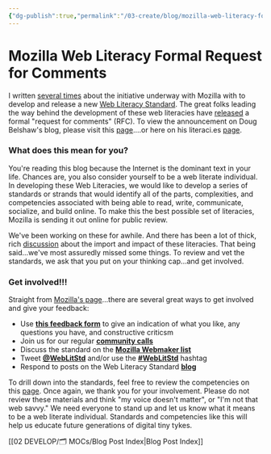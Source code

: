 ```yaml
---
{"dg-publish":true,"permalink":"/03-create/blog/mozilla-web-literacy-formal-request-for-comments/","title":"Mozilla Web Literacy Formal Request for Comments (RFC)","tags":["digital-literacies","mozilla","webliteracy"]}
---
```


# Mozilla Web Literacy Formal Request for Comments

I written [several times](http://wiobyrne.com/tag/web-literacies/) about the initiative underway with Mozilla with to develop and release a new [Web Literacy Standard](https://wiki.mozilla.org/Learning/WebLiteracyStandard). The great folks leading the way behind the development of these web literacies have [released](http://dougbelshaw.com/blog/2013-07-29/web-literacy-standard-rfc/) a formal "request for comments" (RFC). To view the announcement on Doug Belshaw's blog, please visit this [page](http://dougbelshaw.com/blog/2013-07-29/web-literacy-standard-rfc/)....or here on his literaci.es [page](http://literaci.es/where-we-are-heading-with-the-web-literacy-standard).

### What does this mean for you?

You're reading this blog because the Internet is the dominant text in your life. Chances are, you also consider yourself to be a web literate individual. In developing these Web Literacies, we would like to develop a series of standards or strands that would identify all of the parts, complexities, and competencies associated with being able to read, write, communicate, socialize, and build online. To make this the best possible set of literacies, Mozilla is sending it out online for public review.

We've been working on these for awhile. And there has been a lot of thick, rich [discussion](http://weblitstd.tumblr.com/) about the import and impact of these literacies. That being said...we've most assuredly missed some things. To review and vet the standards, we ask that you put on your thinking cap...and get involved.

### Get involved!!!

Straight from [Mozilla's page](https://wiki.mozilla.org/Learning/WebLiteracyStandard)...there are several great ways to get involved and give your feedback:

- Use **[this feedback form](http://weblitstd.wufoo.com/forms/mozilla-web-literacy-standard-rfc/)** to give an indication of what you like, any questions you have, and constructive criticsm
- Join us for our regular **[community calls](https://wiki.mozilla.org/Learning/WebLiteracyStandard/Calls)**
- Discuss the standard on the **[Mozilla Webmaker list](https://groups.google.com/forum/#!forum/mozilla.webmaker)**
- Tweet **[@WebLitStd](http://twitter.com/weblitstd)** and/or use the **[#WebLitStd](https://twitter.com/search/realtime?q=%23weblitstd&src=typd)** hashtag
- Respond to posts on the Web Literacy Standard **[blog](http://weblitstd.tumblr.com/)**

To drill down into the standards, feel free to review the competencies on this [page](https://wiki.mozilla.org/Learning/WebLiteracyStandard/Strands). Once again, we thank you for your involvement. Please do not review these materials and think "my voice doesn't matter", or "I'm not that web savvy." We need everyone to stand up and let us know what it means to be a web literate individual. Standards and competencies like this will help us educate future generations of digital tiny tykes.

[[02 DEVELOP/🗂️ MOCs/Blog Post Index\|Blog Post Index]]